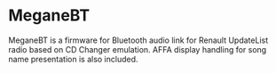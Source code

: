 # MeganeBT
MeganeBT is a firmware for Bluetooth audio link for Renault UpdateList radio based on CD Changer emulation. AFFA display handling for song name presentation is also included.
